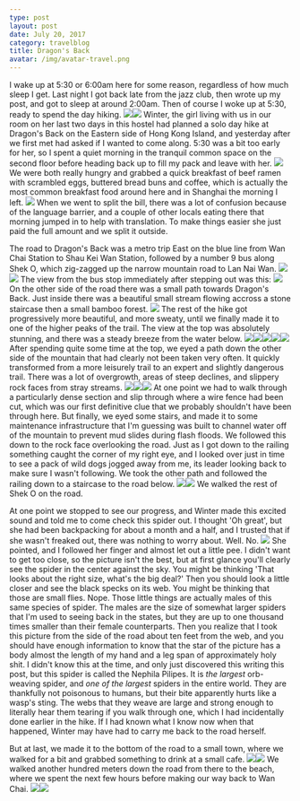 ```yaml
---
type: post
layout: post
date: July 20, 2017
category: travelblog
title: Dragon's Back
avatar: /img/avatar-travel.png
---
```


I wake up at 5:30 or 6:00am here for some reason, regardless of how much sleep I get. Last night I got back late from the jazz club, then wrote up my post, and got to sleep at around 2:00am. Then of course I woke up at 5:30, ready to spend the day hiking. <img class='post-img' src='{{ "/img/travel/SE_Asia/Day3/IMG_20170720_061419.webp" }}'/><img class='post-img' src='{{ "/img/travel/SE_Asia/Day3/IMG_20170720_060907_186.webp" }}'/> Winter, the girl living with us in our room on her last two days in this hostel had planned a solo day hike at Dragon's Back on the Eastern side of Hong Kong Island, and yesterday after we first met had asked if I wanted to come along. 5:30 was a bit too early for her, so I spent a quiet morning in the tranquil common space on the second floor before heading back up to fill my pack and leave with her. <img class='post-img' src='{{ "/img/travel/SE_Asia/Day3/IMG_20170720_065630.webp" }}'/> We were both really hungry and grabbed a quick breakfast of beef ramen with scrambled eggs, buttered bread buns and coffee, which is actually the most common breakfast food around here and in Shanghai the morning I left. <img class='post-img' src='{{ "/img/travel/SE_Asia/Day3/IMG_20170720_083033~2.webp" }}'/> When we went to split the bill, there was a lot of confusion because of the language barrier, and a couple of other locals eating there that morning jumped in to help with translation. To make things easier she just paid the full amount and we split it outside.

The road to Dragon's Back was a metro trip East on the blue line from Wan Chai Station to Shau Kei Wan Station, followed by a number 9 bus along Shek O, which zig-zagged up the narrow mountain road to Lan Nai Wan. <img class='post-img' src='{{ "/img/travel/SE_Asia/Day3/IMG_20170720_085735.webp" }}'/><img class='post-img' src='{{ "/img/travel/SE_Asia/Day3/IMG_20170720_090040~2.webp" }}'/> The view from the bus stop immediately after stepping out was this: <img class='post-img' src='{{ "/img/travel/SE_Asia/Day3/IMG_20170720_092001.webp" }}'/> On the other side of the road there was a small path towards Dragon's Back. Just inside there was a beautiful small stream flowing accross a stone staircase then a small bamboo forest. <img class='post-img' src='{{ "/img/travel/SE_Asia/Day3/IMG_20170720_092410.webp" }}'/> The rest of the hike got progressively more beautiful, and more sweaty, until we finally made it to one of the higher peaks of the trail. The view at the top was absolutely stunning, and there was a steady breeze from the water below. <img class='post-img' src='{{ "/img/travel/SE_Asia/Day3/IMG_20170720_100218~2.webp" }}'/><img class='post-img' src='{{ "/img/travel/SE_Asia/Day3/IMG_20170720_100839~2.webp" }}'/><img class='post-img' src='{{ "/img/travel/SE_Asia/Day3/IMG_20170720_101022~2.webp" }}'/><img class='post-img' src='{{ "/img/travel/SE_Asia/Day3/IMG_20170720_102026~2.webp" }}'/><img class='post-img' src='{{ "/img/travel/SE_Asia/Day3/IMG_20170720_102606~2.webp" }}'/> After spending quite some time at the top, we eyed a path down the other side of the mountain that had clearly not been taken very often. It quickly transformed from a more leisurely trail to an expert and slightly dangerous trail. There was a lot of overgrowth, areas of steep declines, and slippery rock faces from stray streams. <img class='post-img' src='{{ "/img/travel/SE_Asia/Day3/IMG_20170720_104218.webp" }}'/><img class='post-img' src='{{ "/img/travel/SE_Asia/Day3/IMG_20170720_104852.webp" }}'/><img class='post-img' src='{{ "/img/travel/SE_Asia/Day3/IMG_20170720_104858.webp" }}'/> At one point we had to walk through a particularly dense section and slip through where a wire fence had been cut, which was our first definitive clue that we probably shouldn't have been through here. But finally, we eyed some stairs, and made it to some maintenance infrastructure that I'm guessing was built to channel water off of the mountain to prevent mud slides during flash floods. We followed this down to the rock face overlooking the road. Just as I got down to the railing something caught the corner of my right eye, and I looked over just in time to see a pack of wild dogs jogged away from me, its leader looking back to make sure I wasn't following. We took the other path and followed the railing down to a staircase to the road below. <img class='post-img' src='{{ "/img/travel/SE_Asia/Day3/IMG_20170720_110413.webp" }}'/><img class='post-img' src='{{ "/img/travel/SE_Asia/Day3/IMG_20170720_111301~2.webp" }}'/> We walked the rest of Shek O on the road. 

At one point we stopped to see our progress, and Winter made this excited sound and told me to come check this spider out. I thought 'Oh great', but she had been backpacking for about a month and a half, and I trusted that if she wasn't freaked out, there was nothing to worry about. Well. No. <img class='post-img' src='{{ "/img/travel/SE_Asia/Day3/IMG_20170720_113613.webp" }}'/> She pointed, and I followed her finger and almost let out a little pee. I didn't want to get too close, so the picture isn't the best, but at first glance you'll clearly see the spider in the center against the sky. You might be thinking 'That looks about the right size, what's the big deal?' Then you should look a little closer and see the black specks on its web. You might be thinking that those are small flies. Nope. Those little things are actually males of this same species of spider. The males are the size of somewhat larger spiders that I'm used to seeing back in the states, but they are up to one thousand times smaller than their female counterparts. Then you realize that I took this picture from the side of the road about ten feet from the web, and you should have enough information to know that the star of the picture has a body almost the length of my hand and a leg span of approximately holy shit. I didn't know this at the time, and only just discovered this writing this post, but this spider is called the Nephila Pilipes. It is *the largest* orb-weaving spider, and *one of the largest* spiders in the entire world. They are thankfully not poisonous to humans, but their bite apparently hurts like a wasp's sting. The webs that they weave are large and strong enough to literally hear them tearing if you walk through one, which I had incidentally done earlier in the hike. If I had known what I know now when that happened, Winter may have had to carry me back to the road herself.

But at last, we made it to the bottom of the road to a small town, where we walked for a bit and grabbed something to drink at a small cafe. <img class='post-img' src='{{ "/img/travel/SE_Asia/Day3/IMG_20170720_114917~2.webp" }}'/><img class='post-img' src='{{ "/img/travel/SE_Asia/Day3/IMG_20170720_115547~2.webp" }}'/> We walked another hundred meters down the road from there to the beach, where we spent the next few hours before making our way back to Wan Chai. <img class='post-img' src='{{ "/img/travel/SE_Asia/Day3/IMG_20170720_125512~2.webp" }}'/><img class='post-img' src='{{ "/img/travel/SE_Asia/Day3/IMG_20170720_152545~2.webp" }}'/>
